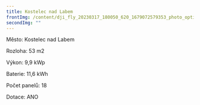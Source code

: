 ```yaml
---
title: Kostelec nad Labem
frontImg: /content/dji_fly_20230317_180050_620_1679072579353_photo_optimized-2-min.jpeg
secondImg: ""
---
```

Město: Kostelec nad Labem

Rozloha: 53 m2

Výkon:  9,9 kWp

Baterie:  11,6 kWh

Počet panelů: 18

Dotace: ANO